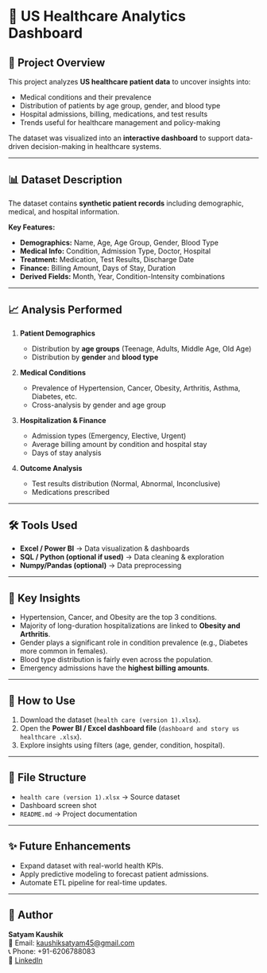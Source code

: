 # 🏥 US Healthcare Analytics Dashboard

## 📌 Project Overview
This project analyzes **US healthcare patient data** to uncover insights into:
- Medical conditions and their prevalence
- Distribution of patients by age group, gender, and blood type
- Hospital admissions, billing, medications, and test results
- Trends useful for healthcare management and policy-making

The dataset was visualized into an **interactive dashboard** to support data-driven decision-making in healthcare systems.

---

## 📊 Dataset Description
The dataset contains **synthetic patient records** including demographic, medical, and hospital information.

**Key Features:**
- **Demographics:** Name, Age, Age Group, Gender, Blood Type  
- **Medical Info:** Condition, Admission Type, Doctor, Hospital  
- **Treatment:** Medication, Test Results, Discharge Date  
- **Finance:** Billing Amount, Days of Stay, Duration  
- **Derived Fields:** Month, Year, Condition-Intensity combinations  

---

## 📈 Analysis Performed
1. **Patient Demographics**  
   - Distribution by **age groups** (Teenage, Adults, Middle Age, Old Age)  
   - Distribution by **gender** and **blood type**

2. **Medical Conditions**  
   - Prevalence of Hypertension, Cancer, Obesity, Arthritis, Asthma, Diabetes, etc.  
   - Cross-analysis by gender and age group

3. **Hospitalization & Finance**  
   - Admission types (Emergency, Elective, Urgent)  
   - Average billing amount by condition and hospital stay  
   - Days of stay analysis

4. **Outcome Analysis**  
   - Test results distribution (Normal, Abnormal, Inconclusive)  
   - Medications prescribed

---

## 🛠️ Tools Used
- **Excel / Power BI** → Data visualization & dashboards  
- **SQL / Python (optional if used)** → Data cleaning & exploration  
- **Numpy/Pandas (optional)** → Data preprocessing  

---

## 📌 Key Insights
- Hypertension, Cancer, and Obesity are the top 3 conditions.  
- Majority of long-duration hospitalizations are linked to **Obesity and Arthritis**.  
- Gender plays a significant role in condition prevalence (e.g., Diabetes more common in females).  
- Blood type distribution is fairly even across the population.  
- Emergency admissions have the **highest billing amounts**.  

---

## 🚀 How to Use
1. Download the dataset (`health care (version 1).xlsx`).  
2. Open the **Power BI / Excel dashboard file** (`dashboard and story us healthcare .xlsx`).  
3. Explore insights using filters (age, gender, condition, hospital).  

---

## 📂 File Structure
- `health care (version 1).xlsx` → Source dataset
- Dashboard screen shot
- `README.md` → Project documentation  

---

## ✨ Future Enhancements
- Expand dataset with real-world health KPIs.  
- Apply predictive modeling to forecast patient admissions.  
- Automate ETL pipeline for real-time updates.  

---

## 👤 Author
**Satyam Kaushik**  
📧 Email: kaushiksatyam45@gmail.com  
📞 Phone: +91-6206788083  
🔗 [LinkedIn](https://www.linkedin.com)
